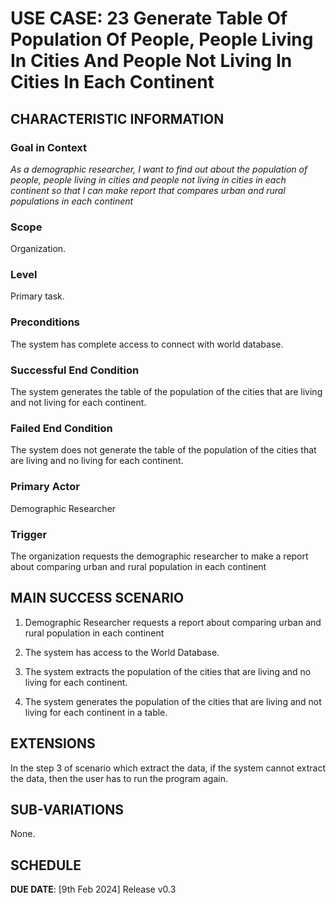 # USE CASE: 23 Generate Table Of Population Of People, People Living In Cities And People Not Living In Cities In Each Continent

## CHARACTERISTIC INFORMATION

### Goal in Context

*As a demographic researcher, I want to find out about the population of people, people living in cities and people not living in cities in each continent so that I can make report that compares urban and rural populations in each continent*

### Scope

Organization.

### Level

Primary task.

### Preconditions

The system has complete access to connect with world database.

### Successful End Condition

The system generates the table of the population of the cities that are living and not living for each continent.

### Failed End Condition

The system does not generate the table of the population of the cities that are living and no living for each continent.

### Primary Actor

Demographic Researcher

### Trigger

The organization requests the demographic researcher to make a report about comparing urban and rural population in each continent

## MAIN SUCCESS SCENARIO

1. Demographic Researcher requests a report about comparing urban and rural population in each continent

2. The system has access to the World Database.

3. The system extracts the population of the cities that are living and no living for each continent.

4. The system generates the population of the cities that are living and not living for each continent in a table.

## EXTENSIONS

In the step 3 of scenario which extract the data, if the system cannot extract the data, then the user has to run the program again.

## SUB-VARIATIONS

None.

## SCHEDULE

**DUE DATE**: [9th Feb 2024] Release v0.3 